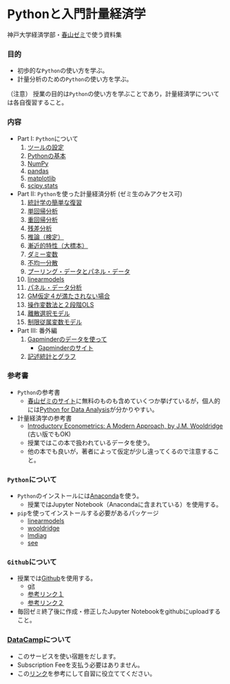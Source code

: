 # Pythonと入門計量経済学

神戸大学経済学部・[春山ゼミ](https://haruyama-kobeu.github.io)で使う資料集

### 目的
* 初歩的な`Python`の使い方を学ぶ。
* 計量分析のための`Python`の使い方を学ぶ。

（注意）
授業の目的は`Python`の使い方を学ぶことであり，計量経済学については各自復習すること。

### 内容
* Part I: `Python`について
  1. [ツールの設定](https://github.com/Haruyama-KobeU/Py4Basics/blob/master/0_Preparations.ipynb)
  1. [Pythonの基本](https://github.com/Haruyama-KobeU/Py4Basics/blob/master/1_Python_Basics.ipynb)
  1. [NumPy](https://github.com/Haruyama-KobeU/Py4Basics/blob/master/2_NumPy.ipynb)
  1. [pandas](https://github.com/Haruyama-KobeU/Py4Basics/blob/master/3_Pandas.ipynb)
  1. [matplotlib](https://github.com/Haruyama-KobeU/Py4Basics/blob/master/4_Matplotlib.ipynb)
  1. [scipy.stats](https://github.com/Haruyama-KobeU/Py4Basics/blob/master/5_SciPy_stats.ipynb)
* Part II: `Python`を使った計量経済分析 (ゼミ生のみアクセス可)
  1. [統計学の簡単な復習](https://github.com/Haruyama-KobeU/Py4Etrics/blob/master/6_Review_of_Statistics.ipynb)
  1. [単回帰分析](https://github.com/Haruyama-KobeU/Py4Etrics/blob/master/7_Simple_Regression.ipynb)
  1. [重回帰分析](https://github.com/Haruyama-KobeU/Py4Etrics/blob/master/8_Multiple_Regression.ipynb)
  1. [残差分析](https://github.com/Haruyama-KobeU/Py4Etrics/blob/master/9_Residuals.ipynb)
  1. [推論（検定）](https://github.com/Haruyama-KobeU/Py4Etrics/blob/master/10_Inference.ipynb)
  1. [漸近的特性（大標本）](https://github.com/Haruyama-KobeU/Py4Etrics/blob/master/11_Asymptotics.ipynb)
  1. [ダミー変数](https://github.com/Haruyama-KobeU/Py4Etrics/blob/master/12_Dummies.ipynb)
  1. [不均一分散](https://github.com/Haruyama-KobeU/Py4Etrics/blob/master/13_Heteroskedasticity.ipynb)
  1. [プーリング・データとパネル・データ](https://github.com/Haruyama-KobeU/Py4Etrics/blob/master/14_Pooling.ipynb)
  1. [linearmodels](https://github.com/Haruyama-KobeU/Py4Etrics/blob/master/15_linearmodels.ipynb)
  1. [パネル・データ分析](https://github.com/Haruyama-KobeU/Py4Etrics/blob/master/16_Panel.ipynb)
  1. [GM仮定４が満たされない場合](https://github.com/Haruyama-KobeU/Py4Etrics/blob/master/17_Zero_Conditional_Mean.ipynb)
  1. [操作変数法と２段階OLS](https://github.com/Haruyama-KobeU/Py4Etrics/blob/master/18_IV2SLS.ipynb)
  1. [離散選択モデル](https://github.com/Haruyama-KobeU/Py4Etrics/blob/master/19_LogitProbit.ipynb)
  1. [制限従属変数モデル](https://github.com/Haruyama-KobeU/Py4Etrics/blob/master/20_TobitHeckit.ipynb)
* Part III: 番外編
  1. [Gapminderのデータを使って](https://github.com/Haruyama-KobeU/Py4Basics/blob/master/Gapminder.ipynb)
      * [Gapminderのサイト](https://www.gapminder.org)
  1. [記述統計とグラフ](https://github.com/Haruyama-KobeU/Py4Basics/blob/master/Descriptive_stats_vs_Graphs.ipynb)

### 参考書
* `Python`の参考書
  * [春山ゼミのサイト](https://haruyama-kobeu.github.io/#Python)に無料のものも含めていくつか挙げているが，個人的には[Python for Data Analysis](https://op.lib.kobe-u.ac.jp/opac/opac_search/?lang=0&amode=2&cmode=0&smode=0&kywd=Python+for+Data+Analysis)が分かりやすい。
* 計量経済学の参考書
  * [Introductory Econometrics: A Modern Approach, by J.M. Wooldridge](https://op.lib.kobe-u.ac.jp/opac/opac_search/?lang=0&amode=2&cmode=0&smode=0&kywd=Introductory+Econometrics%3A+A+Modern+Approach) (古い版でもOK)
  * 授業ではこの本で扱われているデータを使う。
  * 他の本でも良いが，著者によって仮定が少し違ってくるので注意すること。

### `Python`について
* `Python`のインストールには[Anaconda](https://www.anaconda.com/distribution/)を使う。
  * 授業ではJupyter Notebook（Anacondaに含まれている）を使用する。
* `pip`を使ってインストールする必要があるパッケージ
  * [linearmodels](https://pypi.org/project/linearmodels/)
  * [wooldridge](https://pypi.org/project/wooldridge/)
  * [lmdiag](https://pypi.org/project/lmdiag/)
  * [see](https://pypi.org/project/see/)

### `Github`について
* 授業では[Github](https://github.com)を使用する。
  * [git](https://git-scm.com)
  * [参考リンク１](https://happygitwithr.com/install-git.html)
  * [参考リンク２](https://qiita.com/nnahito/items/565f8755e70c51532459)
* 毎回ゼミ終了後に作成・修正したJupyter Notebookをgithubにuploadすること。

### [DataCamp](https://www.datacamp.com)について
* このサービスを使い宿題をだします。
* Subscription Feeを支払う必要はありません。
* この[リンク](https://haruyama-kobeu.github.io/#DataCamp)を参考にして自習に役立ててください。
